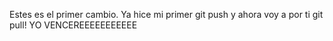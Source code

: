 Estes es el primer cambio.
Ya hice mi primer git push y ahora voy a por ti git pull!
YO VENCEREEEEEEEEEEE  
